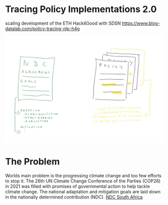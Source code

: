 # Tracing Policy Implementations 2.0
scaling development of the ETH Hack4Good with SDSN
https://www.blog-datalab.com/policy-tracing-nlp-h4g

<p align="center">
  <img width="600" src="https://github.com/gizdatalab/policy_tracing/blob/main/ndc_policy.png?raw=true" alt="policy">
</p>

# The Problem
Worlds main problem is the progressing climate change and too few efforts to stop it. The 26th UN Climate Change Conference of the Parties (COP26) in 2021 was filled with promises of governmental action to help tackle climate change. The national adaptation and mitigation goals are laid down in the nationally determined contribution
(NDC). [NDC South Africa](https://www.dffe.gov.za/sites/default/files/docs/southafricasINDCupdated2021sept.pdf)

